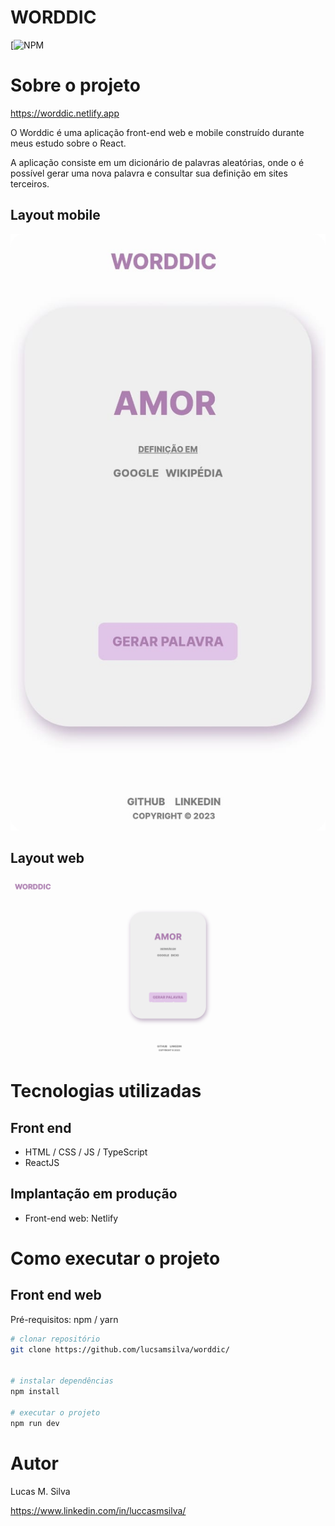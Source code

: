 # WORDDIC 
[![NPM](https://github.com/lucsamsilva/worddic/blob/main/LICENSE) 

# Sobre o projeto

https://worddic.netlify.app

O Worddic é uma aplicação front-end web e mobile construído durante meus estudo sobre o React. 

A aplicação consiste em um dicionário de palavras aleatórias, onde o é possível gerar uma nova palavra e consultar sua definição em 
sites terceiros.  

## Layout mobile
![Mobile 1](https://github.com/lucsamsilva/assets/blob/main/Worddic/layout-mobile.png) 
## Layout web
![Web 1](https://github.com/lucsamsilva/assets/blob/main/Worddic/layout-web.png)


# Tecnologias utilizadas

## Front end
- HTML / CSS / JS / TypeScript
- ReactJS

## Implantação em produção

- Front-end web: Netlify


# Como executar o projeto

## Front end web
Pré-requisitos: npm / yarn

```bash
# clonar repositório
git clone https://github.com/lucsamsilva/worddic/


# instalar dependências
npm install

# executar o projeto
npm run dev
```

# Autor

Lucas M. Silva

https://www.linkedin.com/in/luccasmsilva/
